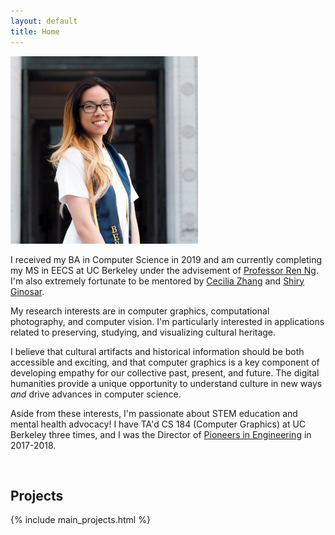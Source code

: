 ```yaml
---
layout: default
title: Home
---
```


<span class="image left"><img src="assets/me.jpg" alt="" /></span>

I received my BA in Computer Science in 2019 and am currently completing my MS in EECS at UC Berkeley under the advisement of [Professor Ren Ng](https://www2.eecs.berkeley.edu/Faculty/Homepages/yirenng.html). I'm also extremely fortunate to be mentored by [Cecilia Zhang](https://people.eecs.berkeley.edu/~cecilia77/) and [Shiry Ginosar](https://people.eecs.berkeley.edu/~shiry/). 

My research interests are in computer graphics, computational photography, and computer vision. I'm particularly interested in applications related to preserving, studying, and visualizing cultural heritage.

I believe that cultural artifacts and historical information should be both accessible and exciting, and that computer graphics is a key component of developing empathy for our collective past, present, and future. The digital humanities provide a unique opportunity to understand culture in new ways _and_ drive advances in computer science.

Aside from these interests, I'm passionate about STEM education and mental health advocacy! I have TA'd CS 184 (Computer Graphics) at UC Berkeley three times, and I was the Director of <a href="https://pioneers.berkeley.edu" target="_blank">Pioneers in Engineering</a> in 2017-2018.

<br>
<h2>Projects</h2>

{% include main_projects.html %}
